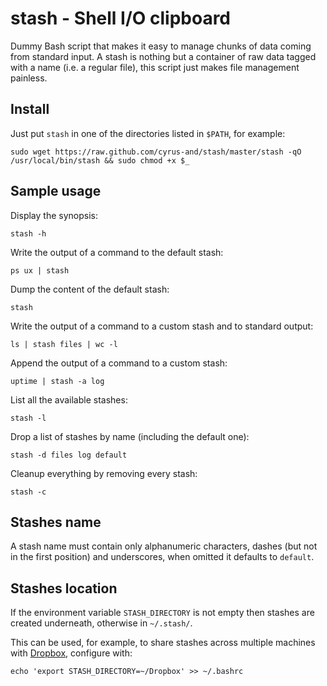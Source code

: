 stash - Shell I/O clipboard
===========================

Dummy Bash script that makes it easy to manage chunks of data coming from
standard input. A stash is nothing but a container of raw data tagged with a
name (i.e. a regular file), this script just makes file management painless.

Install
-------

Just put `stash` in one of the directories listed in `$PATH`, for example:

    sudo wget https://raw.github.com/cyrus-and/stash/master/stash -qO /usr/local/bin/stash && sudo chmod +x $_

Sample usage
------------

Display the synopsis:

    stash -h

Write the output of a command to the default stash:

    ps ux | stash

Dump the content of the default stash:

    stash

Write the output of a command to a custom stash and to standard output:

    ls | stash files | wc -l

Append the output of a command to a custom stash:

    uptime | stash -a log

List all the available stashes:

    stash -l

Drop a list of stashes by name (including the default one):

    stash -d files log default

Cleanup everything by removing every stash:

    stash -c

Stashes name
------------

A stash name must contain only alphanumeric characters, dashes (but not in the
first position) and underscores, when omitted it defaults to `default`.

Stashes location
----------------

If the environment variable `STASH_DIRECTORY` is not empty then stashes are
created underneath, otherwise in `~/.stash/`.

This can be used, for example, to share stashes across multiple machines with
[Dropbox](https://www.dropbox.com/), configure with:

    echo 'export STASH_DIRECTORY=~/Dropbox' >> ~/.bashrc
